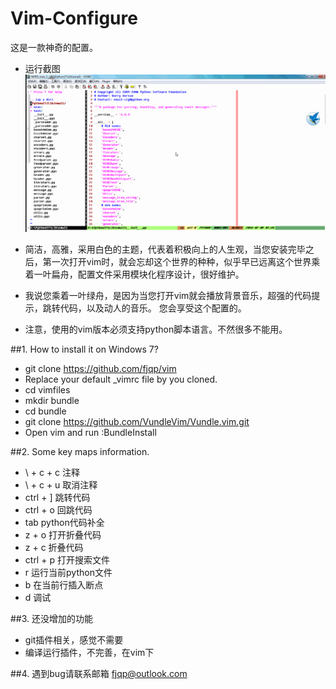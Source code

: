 # Vim-Configure
这是一款神奇的配置。

* 运行截图
![image](https://github.com/fjqp/Vim-Configure/blob/master/images/1.gif)
* 简洁，高雅，采用白色的主题，代表着积极向上的人生观，当您安装完毕之后，第一次打开vim时，就会忘却这个世界的种种，似乎早已远离这个世界乘着一叶扁舟，配置文件采用模块化程序设计，很好维护。

* 我说您乘着一叶绿舟，是因为当您打开vim就会播放背景音乐，超强的代码提示，跳转代码，以及动人的音乐。 您会享受这个配置的。
* 注意，使用的vim版本必须支持python脚本语言。不然很多不能用。

##1. How to install it on Windows 7?
* git clone https://github.com/fjqp/vim 
* Replace your default _vimrc file by you cloned.
* cd vimfiles 
* mkdir bundle
* cd bundle
* git clone https://github.com/VundleVim/Vundle.vim.git
* Open vim and run :BundleInstall

##2. Some key maps information.
* \ + c + c 注释
* \ + c + u 取消注释
* ctrl + ]    跳转代码
* ctrl + o   回跳代码
* tab   python代码补全
* z + o    打开折叠代码
* z + c    折叠代码
* ctrl + p    打开搜索文件
* <leader> r 运行当前python文件
* <leader> b 在当前行插入断点
* <leader> d 调试
 
##3. 还没增加的功能
* git插件相关，感觉不需要
* 编译运行插件，不完善，在vim下

##4. 遇到bug请联系邮箱
fjqp@outlook.com

